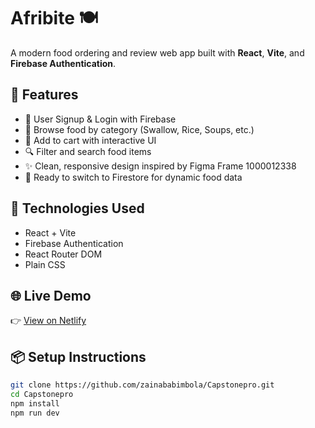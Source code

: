 # Afribite 🍽️

A modern food ordering and review web app built with **React**, **Vite**, and **Firebase Authentication**.

## 🚀 Features

- 🔐 User Signup & Login with Firebase
- 🍛 Browse food by category (Swallow, Rice, Soups, etc.)
- 🛒 Add to cart with interactive UI
- 🔍 Filter and search food items
- ✨ Clean, responsive design inspired by Figma Frame 1000012338
- 🔧 Ready to switch to Firestore for dynamic food data

## 🧪 Technologies Used

- React + Vite
- Firebase Authentication
- React Router DOM
- Plain CSS

## 🌐 Live Demo

👉 [View on Netlify](https://your-app-name.netlify.app)

## 📦 Setup Instructions

```bash
git clone https://github.com/zainababimbola/Capstonepro.git
cd Capstonepro
npm install
npm run dev
